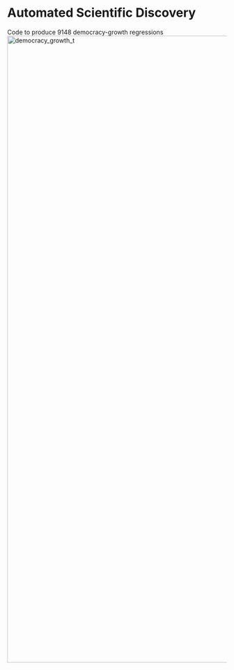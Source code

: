 # Automated Scientific Discovery
Code to produce 9148 democracy-growth regressions
<img width="1440" alt="democracy_growth_t" src="https://user-images.githubusercontent.com/19677270/140641058-e386c71a-01fb-48eb-9ff0-93e7db0a1fdb.png">


